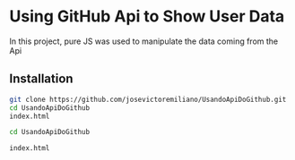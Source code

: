# Using GitHub Api to Show User Data

In this project, pure JS was used to manipulate the data coming from the Api

## Installation


```sh
git clone https://github.com/josevictoremiliano/UsandoApiDoGithub.git
cd UsandoApiDoGithub
index.html
```
```sh
cd UsandoApiDoGithub
```
```sh
index.html
```

